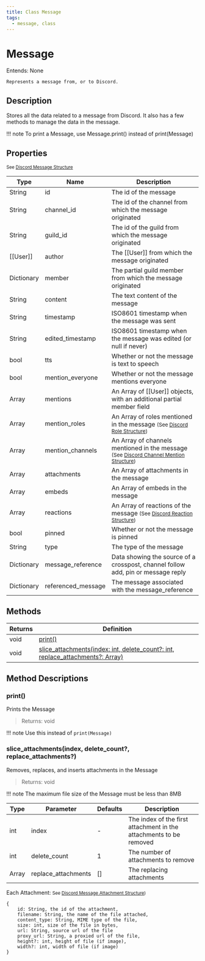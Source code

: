 ```yaml
---
title: Class Message
tags:
  - message, class
---
```


# Message
Entends: None

```
Represents a message from, or to Discord.
```

## Description
Stores all the data related to a message from Discord. It also has a few methods to manage the data in the message. 

!!! note
    To print a Message, use Message.print() instead of print(Message)

## Properties
<small>See [Discord Message Structure](https://discord.com/developers/docs/resources/channel#message-object-message-structure)</small>

| Type       | Name               | Description                                                                                                                                                                                                    |
| ---------- | ------------------ | -------------------------------------------------------------------------------------------------------------------------------------------------------------------------------------------------------------- |
| String     | id                 | The id of the message                                                                                                                                                                                          |
| String     | channel_id         | The id of the channel from which the message originated                                                                                                                                                        |
| String     | guild_id           | The id of the guild from which the message originated                                                                                                                                                          |
| [[User]]   | author             | The [[User]] from which the message originated                                                                                                                                                                 |
| Dictionary | member             | The partial guild member from which the message originated                                                                                                                                                     |
| String     | content            | The text content of the message                                                                                                                                                                                |
| String     | timestamp          | ISO8601 timestamp when the message was sent                                                                                                                                                                    |
| String     | edited_timestamp   | ISO8601 timestamp when the message was edited (or null if never)                                                                                                                                               |
| bool       | tts                | Whether or not the message is text to speech                                                                                                                                                                   |
| bool       | mention_everyone   | Whether or not the message mentions everyone                                                                                                                                                                   |
| Array      | mentions           | An Array of [[User]] objects, with an additional partial member field                                                                                                                                          |
| Array      | mention_roles      | An Array of roles mentioned in the message <small>(See [Discord Role Structure](https://discord.com/developers/docs/topics/permissions#role-object-role-structure))</small>                                    |
| Array      | mention_channels   | An Array of channels mentioned in the message <small>(See [Discord Channel Mention Structure](https://discord.com/developers/docs/resources/channel#channel-mention-object-channel-mention-structure))</small> |
| Array      | attachments        | An Array of attachments in the message                                                                                                                                                                         |
| Array      | embeds             | An Array of embeds in the message                                                                                                                                                                              |
| Array      | reactions          | An Array of reactions of the message <small>(See [Discord Reaction Structure](https://discord.com/developers/docs/resources/channel#reaction-object-reaction-structure))</small>                               |
| bool       | pinned             | Whether or not the message is pinned                                                                                                                                                                           |
| String     | type               | The type of the message                                                                                                                                                                                        |
| Dictionary | message_reference  | Data showing the source of a crosspost, channel follow add, pin or message reply                                                                                                                               |
| Dictionary | referenced_message | The message associated with the message_reference                                                                                                                                                              |

## Methods
| Returns | Definition                                                                                                   |
| ------- | ------------------------------------------------------------------------------------------------------------ |
| void    | [print()](#message-print)                                                                                    |
| void    | [slice_attachments(index: int, delete_count?: int, replace_attachments?: Array)](#message-slice-attachments) |

## Method Descriptions
### <a name="message-print"></a>print()
Prints the Message
> Returns: void

!!! note
    Use this instead of `print(Message)`

### <a name="message-slice-attachments"></a>slice_attachments(index, delete_count?, replace_attachments?)
Removes, replaces, and inserts attachments in the Message
> Returns: void

!!! note
    The maximum file size of the Message must be less than 8MB

| Type  | Parameter           | Defaults | Description                                                        |
| ----- | ------------------- | -------- | ------------------------------------------------------------------ |
| int   | index               | -        | The index of the first attachment in the attachments to be removed |
| int   | delete_count        | 1        | The number of attachments to remove                                |
| Array | replace_attachments | []       | The replacing attachments                                          |

Each Attachment: <small>See [Discord Message Attachment Structure](https://discord.com/developers/docs/resources/channel#attachment-object-attachment-structure))</small>
```GDScript
{
    id: String, the id of the attachment,
    filename: String, the name of the file attached,
    content_type: String, MIME type of the file,
    size: int, size of the file in bytes,
    url: String, source url of the file
    proxy_url: String, a proxied url of the file,
    height?: int, height of file (if image),
    width?: int, width of file (if image)
}
```